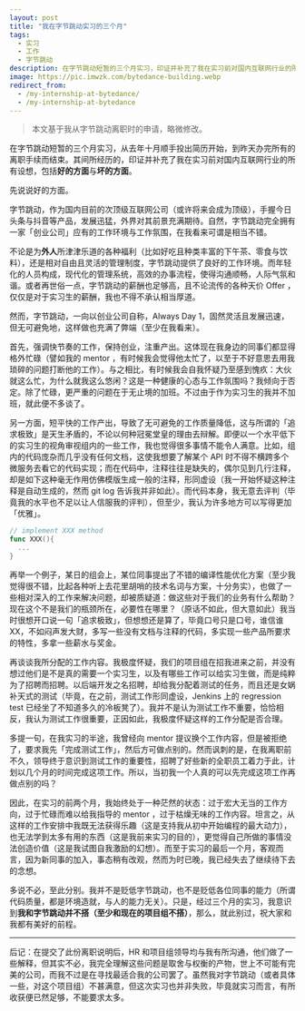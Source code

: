 ```yaml
---
layout: post
title: "我在字节跳动实习的三个月"
tags:
  - 实习
  - 工作
  - 字节跳动
description: 在字节跳动短暂的三个月实习，印证并补充了我在实习前对国内互联网行业的所有设想，包括好的方面与坏的方面。
image: https://pic.imwzk.com/bytedance-building.webp
redirect_from:
  - /my-internship-at-bytedance/
  - /my-internship-at-bytedance
---
```


> 本文基于我从字节跳动离职时的申请，略微修改。

在字节跳动短暂的三个月实习，从去年十月顺手投出简历开始，到昨天办完所有的离职手续而结束。其间所经历的，印证并补充了我在实习前对国内互联网行业的所有设想，包括**好的方面**与**坏的方面**。

先说说好的方面。

字节跳动，作为国内目前的次顶级互联网公司（或许将来会成为顶级），手握今日头条与抖音等产品，发展迅猛，外界对其前景充满期待。自然，字节跳动完全拥有一家「创业公司」应有的工作环境与工作氛围，在我看来可谓是相当不错。

不论是为**外人**所津津乐道的各种福利（比如好吃且种类丰富的下午茶、零食与饮料），还是相对自由且灵活的管理制度，字节跳动提供了良好的工作环境。而年轻化的人员构成，现代化的管理系统，高效的办事流程，使得沟通顺畅，人际气氛和谐。或者再世俗一点，字节跳动的薪酬也足够高，且不论流传的各种天价 Offer ，仅仅是对于实习生的薪酬，我也不得不承认相当厚道。

然而，字节跳动，一向以创业公司自称，Always Day 1，固然灵活且发展迅速，但无可避免地，这样做也充满了弊端（至少在我看来）。

首先，强调快节奏的工作，保持创业，注重产出。这体现在我身边的同事们都显得格外忙碌（譬如我的 mentor ，有时候我会觉得他太忙了，以至于不好意思去用我琐碎的问题打断他的工作）。与之相比，有时候我会自我怀疑乃至感到愧疚：大伙就这么忙，为什么就我这么悠闲？这是一种健康的心态与工作氛围吗？我倾向于否定。除了忙碌，更严重的问题在于无止境的加班。不过由于作为实习生的我并不加班，就此便不多谈了。

另一方面，短平快的工作产出，导致了无可避免的工作质量降低，这与所谓的「追求极致」是天生矛盾的，不论以何种冠冕堂皇的理由去辩解。即便以一个水平低下的实习生的视角审视组内的一些工作，我也觉得很多事情不能令人满意。比如，组内的代码庞杂而几乎没有任何文档，这使我想要了解某个 API 时不得不横跨多个微服务去看它的代码实现；而在代码中，注释往往是缺失的，偶尔见到几行注释，却是如下这种毫无作用仿佛模版生成一般的注释，形同虚设（我一开始怀疑这种注释是自动生成的，然而 git log 告诉我并非如此）。而代码本身，我无意去评判（毕竟我的水平也不足以让人信服我的评判），但至少，我认为许多地方可以写得更加「优雅」。

```go
// implement XXX method
func XXX(){
  ...
}
```

再举一个例子，某日的组会上，某位同事提出了不错的编译性能优化方案（至少我觉得很不错，比起各种听上去花里胡哨的技术名词与方案，十分务实），也做了一些相对深入的工作来解决问题，却被质疑道：做这些对于我们的业务有什么帮助？现在这个不是我们的瓶颈所在，必要性在哪里？（原话不如此，但大意如此）我当时很想开口说一句「追求极致」，但想想还是算了，毕竟口号只是口号，谁信谁 XX，不如闷声发大财，多写一些没有文档与注释的代码，多实现一些产品所要求的特性，多拿一些薪水与奖金。

再谈谈我所分配的工作内容。我极度怀疑，我们的项目组在招我进来之前，并没有想过他们是不是真的需要一个实习生，以及有哪些工作可以给实习生做，而是纯粹为了招聘而招聘。以后端开发之名招聘，却给我分配着测试的任务，而且还是女娲补天式的测试（毕竟，在之前，测试工作形同虚设，Jenkins 上的 regression test 已经坐了不知道多久的冷板凳了）。我并不是认为测试工作不重要，恰恰相反，我认为测试工作很重要，正因如此，我极度怀疑这样的工作分配是否合理。

多提一句，在我实习的半途，我曾经向 mentor 提议换个工作内容，但是被拒绝了，要求我先「完成测试工作」，然后方可做点别的。然而讽刺的是，在我离职前不久，领导终于意识到测试工作的重要性，招聘了好些新的全职员工着力于此，计划以几个月的时间完成这项工作。所以，当初我一个人真的可以先完成这项工作再做点别的吗？

因此，在实习的前两个月，我始终处于一种茫然的状态：过于宏大无当的工作方向，过于忙碌而难以给我指导的 mentor ，过于枯燥无味的工作内容。坦言之，从这样的工作安排中我既无法获得乐趣（这是支持我从初中开始编程的最大动力），也无法学到太多有用的东西（这是我前来实习的目的），更觉得自己所做的事情没法创造价值（这是我试图自我激励的幻想）。而至于实习的最后一个月，客观而言，因为新同事的加入，事态稍有改观，然而为时已晚，我已经失去了继续待下去的念想。

多说不必，至此分别。我并不是贬低字节跳动，也不是贬低各位同事的能力（所谓代码质量，都是环境造就，与人的能力无关）。只是，经过三个月的实习，我意识到**我和字节跳动并不搭（至少和现在的项目组不搭）**，那么，就此别过，祝大家和我都有美好的前程。

---

后记：在提交了此份离职说明后，HR 和项目组领导均与我有所沟通，他们做了一些解释，但其实不必，我完全理解这些问题是取舍与权衡的产物，世上不可能有完美的公司，而我不过是在寻找最适合我的公司罢了。虽然我对字节跳动（或者具体一些，对这个项目组）不甚满意，但这次实习也并非失败，毕竟就实习而言，有所收获便已然足够，不能要求太多。
